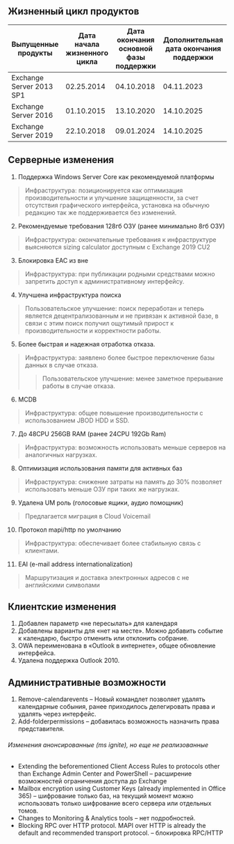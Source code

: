 ## Жизненный цикл продуктов

Выпущенные продукты |	Дата начала жизненного цикла	| Дата окончания основной фазы поддержки |	Дополнительная дата окончания поддержки
------------ | ------------ | ------------| ------------
Exchange Server 2013 SP1 |	02.25.2014	| 04.10.2018 |	04.11.2023
Exchange Server 2016 |	01.10.2015 |	13.10.2020 |	14.10.2025
Exchange Server 2019 |	22.10.2018 |	09.01.2024 |	14.10.2025

## Серверные изменения

1.	Поддержка Windows Server Core как рекомендуемой платформы
> Инфраструктура: позиционируется как оптимизация производительности и улучшение защищенности, за счет отсутствия графического интерфейса, установка на обычную редакцию так же поддерживается без изменений.

2.	Рекомендуемые требования 128гб ОЗУ (ранее минимально 8гб ОЗУ)
> Инфраструктура: окончательные требования к инфраструктуре выясняются sizing calculator доступным с Exchange 2019 CU2 

3.	Блокировка EAC из вне
> Инфраструктура: при публикации родными средствами можно запретить доступ к административному интерфейсу.

4.	Улучшена инфраструктура поиска
> Пользовательское улучшение: поиск переработан и теперь является децентрализованным и не привязан к активной базе, в связи с этим поиск получил ощутимый прирост к производительности и корректности работы.

5.	Более быстрая и надежная отработка отказа.
> Инфраструктура: заявлено более быстрое переключение базы данных в случае отказа.
>> Пользовательское улучшение: менее заметное прерывание работы в случае отказа.

6.	MCDB
> Инфраструктура: общее повышение производительности с использованием JBOD HDD и SSD.

7.	До 48CPU 256GB RAM (ранее 24CPU 192Gb Ram)
> Инфраструктура: возможность использовать меньше серверов на аналогичных нагрузках.

8.	Оптимизация использования памяти для активных баз
> Инфраструктура: снижение затраты на память до 30% позволяет использовать меньше ОЗУ при таких же нагрузках.

9.	Удалена UM роль (голосовые ящики, аудио помощник)
> Предлагается миграция в Cloud Voicemail

10.	Протокол mapi/http по умолчанию
> Инфраструктура: обеспечивает более стабильную связь с клиентами.

11.	EAI (e-mail address internationalization)
> Маршрутизация и доставка электронных адресов с не английскими символами


## Клиентские изменения

1.	Добавлен параметр «не пересылать» для календаря
2.	Добавлены варианты для «нет на месте». Можно добавить событие к календарю, быстро отменить или отклонить собрание.
3.	OWA переименована в «Outlook в интернете», общее обновление интерфейса.
4.	Удалена поддержка Outlook 2010.


## Административные возможности
1.	Remove-calendarevents – Новый командлет позволяет удалять календарные собыния, ранее приходилось делегировать права и удалять через интерфейс.
2.	Add-folderpermissions – добавилась возможность назначить права представителя.


###### Изменения анонсированные (ms ignite), но еще не реализованные
* Extending the beforementioned Client Access Rules to protocols other than Exchange Admin Center and PowerShell – расширение возможностей ограничения доступа до Exchange
* Mailbox encryption using Customer Keys (already implemented in Office 365) – шифрование только баз, на текущий момент можно использовать только шифрование всего сервера или отдельных томов.
* Changes to Monitoring & Analytics tools – нет подробностей.
* Blocking RPC over HTTP protocol. MAPI over HTTP is already the default and recommended transport protocol. – блокировка RPC/HTTP
